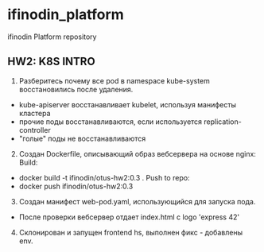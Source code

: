 # ifinodin_platform
ifinodin Platform repository

## HW2: K8S INTRO
1. Разберитесь почему все pod в namespace kube-system
восстановились после удаления.
- kube-apiserver восстанавливает kubelet, используя манифесты кластера
- прочие поды восстанавливаются, если используется replication-controller
- "голые" поды не восстанавливаются

2. Создан Dockerfile, описывающий образ вебсервера на основе nginx:
Build:
- docker build -t ifinodin/otus-hw2:0.3 .
Push to repo:
- docker push ifinodin/otus-hw2:0.3

3. Создан манифест web-pod.yaml, использующийся для запуска пода.
- После проверки вебсервер отдает index.html с logo 'express 42'

4. Склонирован и запущен frontend hs, выполнен фикс - добавлены env. 